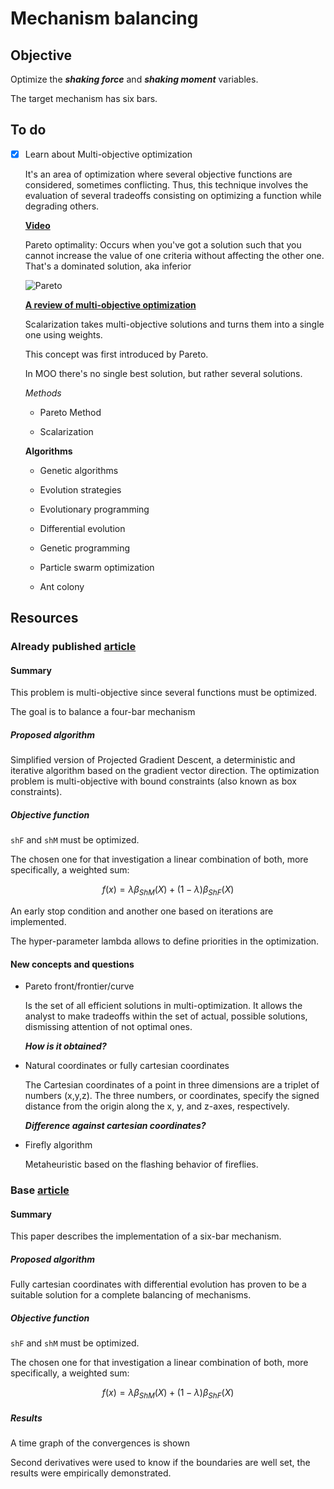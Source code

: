 # Mechanism balancing 

## Objective 

Optimize the ***shaking force*** and ***shaking moment*** variables.

The target mechanism has six bars.

## To do

- [x] Learn about Multi-objective optimization

    It's an area of optimization where several objective functions are considered, sometimes conflicting. Thus, this technique involves the evaluation of several tradeoffs consisting on optimizing a function while degrading others.

    **[Video](https://www.youtube.com/watch?v=Zchm_W6tFz4&list=WL&index=130)**
    
    Pareto optimality: Occurs when you've got a solution such that you cannot increase the value of one criteria without affecting the other one. That's a dominated solution, aka inferior

    ![Pareto](https://www.tandfonline.com/na101/home/literatum/publisher/tandf/journals/content/oaen20/2018/oaen20.v005.i01/23311916.2018.1502242/20210219/images/medium/oaen_a_1502242_f0003_b.gif)

    **[A review of multi-objective optimization](https://www.tandfonline.com/doi/full/10.1080/23311916.2018.1502242)**

    Scalarization takes multi-objective solutions and turns them into a single one using weights.

    This concept was first introduced by Pareto. 

    In MOO there's no single best solution, but rather several solutions.

    *Methods*

    - Pareto Method

    - Scalarization

    **Algorithms**

    - Genetic algorithms

    - Evolution strategies

    - Evolutionary programming

    - Differential evolution

    - Genetic programming 

    - Particle swarm optimization 

    - Ant colony


## Resources 

### Already published [article](https://www.mdpi.com/2076-3417/9/19/4115)

#### Summary

This problem is multi-objective since several functions must be optimized.

The goal is to balance a four-bar mechanism

##### Proposed algorithm

Simplified version of Projected Gradient Descent, a deterministic and iterative algorithm based on the gradient vector direction. The optimization problem is multi-objective with bound constraints (also known as box constraints).

##### Objective function

`shF` and `shM` must be optimized.

The chosen one for that investigation a linear combination of both, more specifically, a weighted sum: 

$$f(x) = \lambda \beta_{ShM}(X) + (1 - \lambda) \beta_{ShF}(X)$$

An early stop condition and another one based on iterations are implemented.

The hyper-parameter lambda allows to define priorities in the optimization.

#### New concepts and questions

- Pareto front/frontier/curve

    Is the set of all efficient solutions in multi-optimization. It allows the analyst to make tradeoffs within the set of actual, possible solutions, dismissing attention of not optimal ones.

    ***How is it obtained?***

- Natural coordinates or fully cartesian coordinates

    The Cartesian coordinates of a point in three dimensions are a triplet of numbers (x,y,z). The three numbers, or coordinates, specify the signed distance from the origin along the x, y, and z-axes, respectively.
    
    ***Difference against cartesian coordinates?***

- Firefly algorithm 

    Metaheuristic based on the flashing behavior of fireflies.


### Base [article](https://www.mdpi.com/2227-7390/10/11/1830)

#### Summary

This paper describes the implementation of a six-bar mechanism. 

##### Proposed algorithm

Fully cartesian coordinates with differential evolution has proven to be a suitable solution for a complete balancing of mechanisms.

##### Objective function

`shF` and `shM` must be optimized.

The chosen one for that investigation a linear combination of both, more specifically, a weighted sum: 

$$f(x) = \lambda \beta_{ShM}(X) + (1 - \lambda) \beta_{ShF}(X)$$

##### Results

A time graph of the convergences is shown

Second derivatives were used to know if the boundaries are well set, the results were empirically demonstrated.